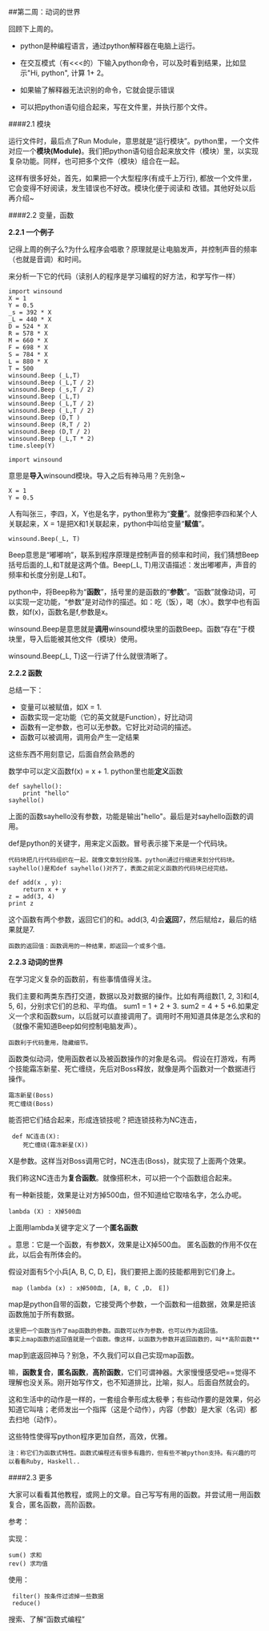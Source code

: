 
 
##第二周：动词的世界



回顾下上周的。

- python是种编程语言，通过python解释器在电脑上运行。

- 在交互模式（有<<<的）下输入python命令，可以及时看到结果，比如显示"Hi, python", 计算 1+ 2。

- 如果输了解释器无法识别的命令，它就会提示错误

- 可以把python语句组合起来，写在文件里，并执行那个文件。


####2.1 模块 


运行文件时，最后点了Run Module，意思就是“运行模块”。python里，一个文件对应一个**模块(Module)**。我们把python语句组合起来放文件（模块）里，以实现复杂功能。同样，也可把多个文件（模块）组合在一起。

这样有很多好处，首先，如果把一个大型程序(有成千上万行), 都放一个文件里，它会变得不好阅读，发生错误也不好改。模块化便于阅读和     改错。其他好处以后再介绍~




####2.2 变量，函数


**2.2.1 一个例子** 


记得上周的例子么?为什么程序会唱歌？原理就是让电脑发声，并控制声音的频率（也就是音调）和时间。

来分析一下它的代码（读别人的程序是学习编程的好方法，和学写作一样）

    import winsound
    X = 1
    Y = 0.5 
    _s = 392 * X 
    _L = 440 * X 
    D = 524 * X 
    R = 578 * X 
    M = 660 * X 
    F = 698 * X 
    S = 784 * X 
    L = 880 * X 
    T = 500 
    winsound.Beep (_L,T)
    winsound.Beep (_L,T / 2) 
    winsound.Beep (_s,T / 2) 
    winsound.Beep (_L,T)
    winsound.Beep (_L,T / 2) 
    winsound.Beep (_L,T / 2)
    winsound.Beep (D,T )
    winsound.Beep (R,T / 2)
    winsound.Beep (D,T / 2) 
    winsound.Beep (_L,T * 2)
    time.sleep(Y) 

    import winsound

意思是**导入**winsound模块。导入之后有神马用？先别急~

    X = 1
    Y = 0.5

人有叫张三，李四，X，Y也是名字，python里称为“**变量**”。就像把李四和某个人关联起来，X = 1是把X和1关联起来，python中叫给变量“**赋值**”。


    winsound.Beep(_L, T)

Beep意思是“嘟嘟响”，联系到程序原理是控制声音的频率和时间，我们猜想Beep括号后面的_L,和T就是这两个值。Beep(_L, T)用汉语描述：发出嘟嘟声，声音的频率和长度分别是_L和T。

python中，将Beep称为“**函数**”，括号里的是函数的“**参数**”。“函数”就像动词，可以实现一定功能，“参数”是对动作的描述。如：吃（饭），喝（水）。数学中也有函数，如f(x)，函数名是f,参数是x。

winsound.Beep是意思就是**调用**winsound模块里的函数Beep。函数“存在”于模块里，导入后能被其他文件（模块）使用。

winsound.Beep(_L, T)这一行讲了什么就很清晰了。

**2.2.2 函数**


总结一下：

- 变量可以被赋值，如X = 1.
- 函数实现一定功能（它的英文就是Function），好比动词
- 函数有一定参数，也可以无参数。它好比对动词的描述。
- 函数可以被调用，调用会产生一定结果


这些东西不用刻意记，后面自然会熟悉的


数学中可以定义函数f(x) = x + 1. python里也能**定义**函数

    def sayhello():
        print "hello"
    sayhello()


上面的函数sayhello没有参数，功能是输出"hello"。最后是对sayhello函数的调用。

def是python的关键字，用来定义函数。冒号表示接下来是一个代码块。

    代码块把几行代码组织在一起，就像文章划分段落。python通过行缩进来划分代码块。
    sayhello()是和def sayhello()对齐了，表面之前定义函数的代码块已经完结。 

    def add(x , y):
        return x + y
    z = add(3, 4)
    print z

这个函数有两个参数，返回它们的和。add(3, 4)会**返回**7，然后赋给z，最后的结果就是7.

    函数的返回值：函数调用的一种结果，即返回一个或多个值。

**2.2.3 动词的世界**

在学习定义复杂的函数前，有些事情值得关注。

我们主要和两类东西打交道，数据以及对数据的操作。比如有两组数[1, 2, 3]和[4, 5, 6]，分别求它们的总和、平均值。
sum1 = 1 + 2 + 3. sum2 = 4 + 5 +6.如果定义一个求和函数sum，以后就可以直接调用了。调用时不用知道具体是怎么求和的（就像不需知道Beep如何控制电脑发声）。

    函数利于代码重用，隐藏细节。

函数类似动词，使用函数者以及被函数操作的对象是名词。
假设在打游戏，有两个技能霜冻新星、死亡缠绕，先后对Boss释放，就像是两个函数对一个数据进行操作。

    霜冻新星(Boss)
    死亡缠绕(Boss)

能否把它们结合起来，形成连锁技呢？把连锁技称为NC连击，

     def NC连击(X):
        死亡缠绕(霜冻新星(X))
X是参数。这样当对Boss调用它时，NC连击(Boss)，就实现了上面两个效果。

我们称这NC连击为**复合函数**。就像搭积木，可以把一个个函数组合起来。

有一种新技能，效果是让对方掉500血，但不知道给它取啥名字，怎么办呢。

    lambda (X) : X掉500血

上面用lambda关键字定义了一个**匿名函数**

。意思：它是一个函数，有参数X，效果是让X掉500血。
匿名函数的作用不仅在此，以后会有所体会的。


假设对面有5个小兵[A, B, C, D, E]，我们要把上面的技能都用到它们身上。

     map (lambda (x) : x掉500血, [A, B, C ,D， E])
map是python自带的函数，它接受两个参数，一个函数和一组数据，效果是把该函数施加于所有数据。

    这里把一个函数当作了map函数的参数。函数可以作为参数，也可以作为返回值。
    事实上map函数的返回值就是一个函数。像这样，以函数为参数并返回函数的，叫**高阶函数**

map到底返回神马？别急，不久我们可以自己实现map函数。

嘛，**函数复合**，**匿名函数**，**高阶函数**，它们可谓神器。大家慢慢感受吧==觉得不理解也没关系。刚开始写作文，也不知道排比，比喻，拟人。后面自然就会的。

这和生活中的动作是一样的，一套组合拳形成太极拳；有些动作要的是效果，何必知道它叫啥；老师发出一个指挥（这是个动作），内容（参数）是大家（名词）都去扫地（动作）。

这些特性使得写python程序更加自然，高效，优雅。

    注：称它们为函数式特性。函数式编程还有很多有趣的，但有些不被python支持。有兴趣的可以看看Ruby, Haskell..


####2.3 更多 

大家可以看看其他教程，或网上的文章。自己写写有用的函数。并尝试用一用函数复合，匿名函数，高阶函数。

参考：

实现：

    sum() 求和
    rev() 求均值
  
使用：

     filter() 按条件过滤掉一些数据
     reduce()


搜索、了解“函数式编程”
